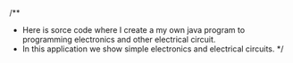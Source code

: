 /**
 * Here is sorce code where I create a my own java program to programming electronics and other electrical circuit.  
 * In this application we show simple electronics and electrical circuits.
 */
